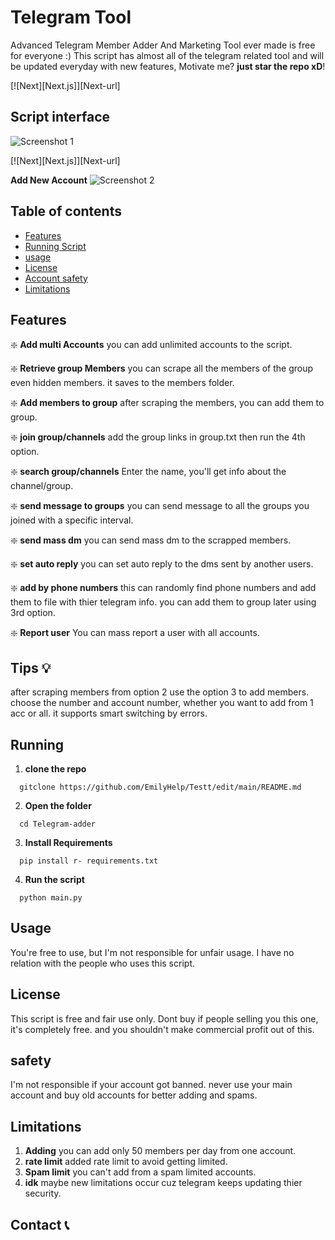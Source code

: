 # Telegram Tool
Advanced Telegram Member Adder And Marketing Tool ever made is free for everyone :) 
This script has almost all of the telegram related tool and will be updated everyday with new features, Motivate me? **just star the repo xD**! 

[![Next][Next.js]][Next-url]

## Script interface
![Screenshot 1](https://telegra.ph/file/fc87db39c11ff37c42998-03bffd89fb022a121b.jpg)

[![Next][Next.js]][Next-url]

**Add New Account**
![Screenshot 2](https://telegra.ph/file/fb85357f7a98140ba3198-a723c61f6cac3758b4.jpg)


## Table of contents 
- [Features](#features)
- [Running Script](#running)
- [usage](#usage)
- [License](#License)
- [Account safety](#safety)
- [Limitations](#Limitations)

## Features

❇️ **Add multi Accounts** 
you can add unlimited accounts to the script. 

❇️ **Retrieve group Members**
you can scrape all the members of the group even hidden members. it saves to the members folder.

❇️ **Add members to group**
after scraping the members, you can add them to group.

❇️ **join group/channels**
add the group links in group.txt then run the 4th option.

❇️ **search group/channels**
Enter the name, you'll get info about the channel/group.

❇️ **send message to groups**
you can send message to all the groups you joined with a specific interval. 

❇️ **send mass dm**
you can send mass dm to the scrapped members. 

❇️ **set auto reply**
you can set auto reply to the dms sent by another users. 

❇️ **add by phone numbers**
this can randomly find phone numbers and add them to file with thier telegram info. you can add them to group later using 3rd option.

❇️ **Report user**
You can mass report a user with all accounts.

## Tips 💡
after scraping members from option 2 use the option 3 to add members. choose the number and account number, whether you want to add from 1 acc or all. it supports smart switching by errors.

## Running

1. **clone the repo**
```
  gitclone https://github.com/EmilyHelp/Testt/edit/main/README.md
   ```
2. **Open the folder**
```
  cd Telegram-adder
```

3. **Install Requirements**
```
  pip install r- requirements.txt
```
4. **Run the script**
```
  python main.py
```
    
## Usage 
You're free to use, but I'm not responsible for unfair usage. I have no relation with the people who uses this script.

## License 
This script is free and fair use only. Dont buy if people selling you this one, it's completely free. and you shouldn't make commercial profit out of this. 

## safety 
I'm not responsible if your account got banned. never use your main account and buy old accounts for better adding and spams.

## Limitations

1. **Adding** you can add only 50 members per day from one account.
2. **rate limit** added rate limit to avoid getting limited.
3. **Spam limit** you can't add from a spam limited accounts.
4. **idk** maybe new limitations occur cuz telegram keeps updating thier security.

## Contact 📞

